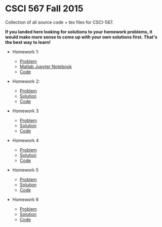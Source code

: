 # CSCI 567 Fall 2015

Collection of all source code + tex files for CSCI-567. 


**If you landed here looking for solutions to your homework problems, it would make more sense to come up with your own solutions first. That's the best way to learn!**

- Homework 1:
    - [Problem](Homework1/CSCI567_hw1.pdf)
    - [Matlab Jupyter Notebook](Homework1/data/programming/CSCI-567_Homework1.ipynb)    
    - [Code](Homework1/data/programming) 
    
- Homework 2:
    - [Problem](Homework2/hw2.pdf)
    - [Solution](Homework2/choudhary_saket_hw2_fall15.pdf)
    - [Code](Homework2/data)
    
- Homework 3
    - [Problem]()
    - [Solution](Homework3/CSCI567_hw3_fall15.pdf)
    - [Code](Homework3/programming)
    
- Homework 4
    - [Problem](Homework4/hw4.pdf)
    - [Solution](Homework4/CSCI567_hw4_fall15.pdf)
    - [Code](Homework4/programming)

- Homework 5
    - [Problem](Homework5/hw5.pdf)
    - [Solution](Homework5/CSCI567_hw5_fall15.pdf)
    - [Code](Homework5)

- Homework 6
    - [Problem](Homework6/hw6.pdf)
    - [Solution](Homework3/CSCI567_hw6_fall15.pdf)
    - [Code](Homework6)
